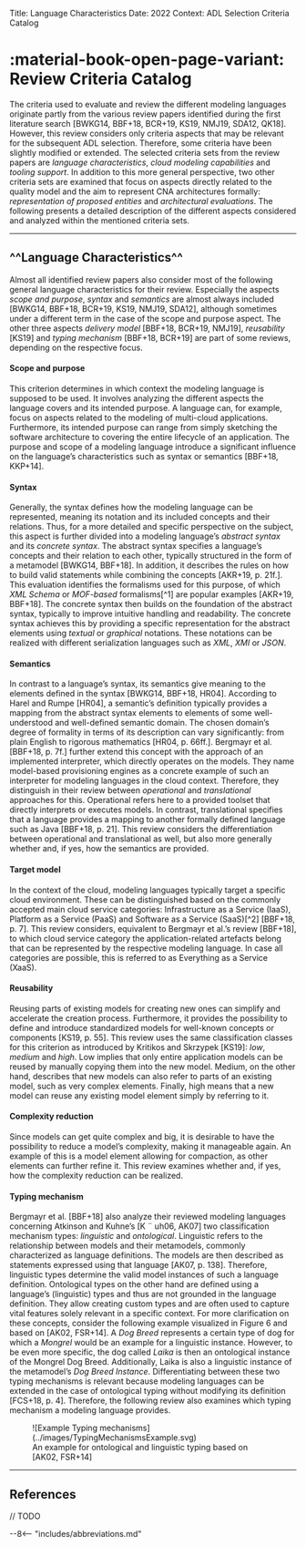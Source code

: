 Title: Language Characteristics
Date: 2022
Context: ADL Selection Criteria Catalog

# :material-book-open-page-variant: Review Criteria Catalog

The criteria used to evaluate and review the different modeling languages originate partly from the various review papers identified during the first literature search [BWKG14, BBF+18, BCR+19, KS19, NMJ19, SDA12, QK18].
However, this review considers only criteria aspects that may be relevant for the subsequent ADL selection.
Therefore, some criteria have been slightly modified or extended.
The selected criteria sets from the review papers are _language characteristics_, _cloud modeling capabilities_ and _tooling support_.
In addition to this more general perspective, two other criteria sets are examined that focus on aspects directly related to the quality model and the aim to represent CNA architectures formally: _representation of proposed entities_ and _architectural evaluations_.
The following presents a detailed description of the different aspects considered and analyzed within the mentioned criteria sets.

-----------------------------------------------------------------------------

## ^^Language Characteristics^^

Almost all identified review papers also consider most of the following general language characteristics for their review.
Especially the aspects _scope and purpose_, _syntax_ and _semantics_ are almost always included [BWKG14, BBF+18, BCR+19, KS19, NMJ19, SDA12], although sometimes under a different term in the case of the scope and purpose aspect.
The other three aspects _delivery model_ [BBF+18, BCR+19, NMJ19], _reusability_ [KS19] and _typing mechanism_ [BBF+18, BCR+19] are part of some reviews, depending on the respective focus.

#### Scope and purpose
This criterion determines in which context the modeling language is supposed to be used. It involves analyzing the different aspects the language covers and its intended purpose.
A language can, for example, focus on aspects related to the modeling of multi-cloud applications.
Furthermore, its intended purpose can range from simply sketching the software architecture to covering the entire lifecycle of an application.
The purpose and scope of a modeling language introduce a significant influence on the language’s characteristics such as syntax or semantics [BBF+18, KKP+14].

#### Syntax
Generally, the syntax defines how the modeling language can be represented, meaning its notation and its included concepts and their relations.
Thus, for a more detailed and specific perspective on the subject, this aspect is further divided into a modeling language’s _abstract syntax_ and its _concrete syntax_.
The abstract syntax specifies a language’s concepts and their relation to each other, typically structured in the form of a metamodel [BWKG14, BBF+18].
In addition, it describes the rules on how to build valid statements while combining the concepts [AKR+19, p. 21f.].
This evaluation identifies the formalisms used for this purpose, of which _XML Schema_ or _MOF-based_ formalisms[^1] are popular examples [AKR+19, BBF+18].
The concrete syntax then builds on the foundation of the abstract syntax, typically to improve intuitive handling and readability.
The concrete syntax achieves this by providing a specific representation for the abstract elements using _textual_ or _graphical_ notations.
These notations can be realized with different serialization languages such as _XML_, _XMI_ or _JSON_.

#### Semantics
In contrast to a language’s syntax, its semantics give meaning to the elements defined in the syntax [BWKG14, BBF+18, HR04].
According to Harel and Rumpe [HR04], a semantic’s definition typically provides a mapping from the abstract syntax elements to elements of some well-understood and well-defined semantic domain.
The chosen domain’s degree of formality in terms of its description can vary significantly: from plain English to rigorous mathematics [HR04, p. 66ff.].
Bergmayr et al. [BBF+18, p. 7f.] further extend this concept with the approach of an implemented interpreter, which directly operates on the models.
They name model-based provisioning engines as a concrete example of such an interpreter for modeling languages in the cloud context.
Therefore, they distinguish in their review between _operational_ and _translational_ approaches for this. Operational refers here to a provided toolset that directly interprets or executes models.
In contrast, translational specifies that a language provides a mapping to another formally defined language such as Java [BBF+18, p. 21].
This review considers the differentiation between operational and translational as well, but also more generally whether and, if yes, how the semantics are provided.

#### Target model
In the context of the cloud, modeling languages typically target a specific cloud environment.
These can be distinguished based on the commonly accepted main cloud service categories: Infrastructure as a Service (IaaS), Platform as a Service (PaaS) and Software as a Service (SaaS)[^2] [BBF+18, p. 7].
This review considers, equivalent to Bergmayr et al.’s review [BBF+18], to which cloud service category the application-related artefacts belong that can be represented by the respective modeling language.
In case all categories are possible, this is referred to as Everything as a Service (XaaS).

#### Reusability
Reusing parts of existing models for creating new ones can simplify and accelerate the creation process.
Furthermore, it provides the possibility to define and introduce standardized models for well-known concepts or components [KS19, p. 55]. This review uses the same classification classes for this criterion as introduced by Kritikos and Skrzypek [KS19]: _low_, _medium_ and _high_.
Low implies that only entire application models can be reused by manually copying them into the new model.
Medium, on the other hand, describes that new models can also refer to parts of an existing model, such as very complex elements.
Finally, high means that a new model can reuse any existing model element simply by referring to it.

#### Complexity reduction
Since models can get quite complex and big, it is desirable to have the possibility to reduce a model’s complexity, making it manageable again.
An example of this is a model element allowing for compaction, as other elements can further refine it.
This review examines whether and, if yes, how the complexity reduction can be realized.

#### Typing mechanism
Bergmayr et al. [BBF+18] also analyze their reviewed modeling languages concerning Atkinson and Kuhne’s [K ¨ uh06, AK07] two classification mechanism types: _linguistic_ and _ontological_.
Linguistic refers to the relationship between models and their metamodels, commonly characterized as language definitions.
The models are then described as statements expressed using that language [AK07, p. 138].
Therefore, linguistic types determine the valid model instances of such a language definition.
Ontological types on the other hand are defined using a language’s (linguistic) types and thus are not grounded in the language definition.
They allow creating custom types and are often used to capture vital features solely relevant in a specific context.
For more clarification on these concepts, consider the following example visualized in Figure 6 and based on [AK02, FSR+14].
A _Dog Breed_ represents a certain type of dog for which a _Mongrel_ would be an example for a linguistic instance.
However, to be even more specific, the dog called _Laika_ is then an ontological instance of the Mongrel Dog Breed.
Additionally, Laika is also a linguistic instance of the metamodel’s _Dog Breed Instance_.
Differentiating between these two typing mechanisms is relevant because modeling languages can be extended in the case of ontological typing without modifying its definition [FCS+18, p. 4].
Therefore, the following review also examines which typing mechanism a modeling language provides.

<figure markdown>
  ![Example Typing mechanisms](../images/TypingMechanismsExample.svg)
  <figcaption>An example for ontological and linguistic typing based on [AK02, FSR+14]</figcaption>
</figure>

-----------------------------------------------------------------------

## References

// TODO

<!--
<a name="1" href="https://dx.doi.org/10.1109/SOCA.2016.15">[1] N. Alshuqayran, N. Ali, and R. Evans, "A Systematic Mapping Study in Microservice Architecture." IEEE Computer Society, 2016, pp. 44–51. [Online]. Available: https://dx.doi.org/10.1109/SOCA.2016.15</a>

<a name="2" href="https://www.oreilly.com/library/view/building-microservices/9781491950340/">[2] S. Newman, Building Microservices – Designing Fine–Grained Systems, 1st ed. O’Reilly Media, Inc., 2015, ISBN: 9781491950357.</a>

<a name="3" href="http://ceur-ws.org/Vol-2839/paper12.pdf">[3] K. Dürr, R. Lichtenthäler, and G. Wirtz, "An Evaluation of Saga Pattern Implementation Technologies," in Proceedings of the 13th European Workshop on Services and their Composition (ZEUS 2021), Bamberg, Germany, February 25–26, 2021, ser. CEUR Workshop Proceedings, vol. 2839. CEUR-WS.org, 2021, pp. 74–82. [Online]. Available: http://ceur-ws.org/Vol-2839/paper12.pdf</a>

<a name="4" href="https://doi.org/10.1002/spip.257">[4] D. Cruz, T. Wieland, and A. Ziegler, "Evaluation Criteria for Free/Open Source Software Products Based on Project Analysis," Software Process: Improvement and Practice, vol. 11, no. 2, pp. 107–122, 2006. [Online]. Available: https://doi.org/10.1002/spip.257</a>

<a name="5" href="https://doi.org/10.4018/jsita.2010101505">[5] J. P. Confino and P. A. Laplante, "An Open Source Software Evaluation Model," Int. J. Strateg. Inf. Technol. Appl., vol. 1, no. 1, pp. 60–77, 2010. [Online]. Available: https://doi.org/10.4018/jsita.2010101505</a>

<a name="6" href="https://dx.doi.org/10.1145/3183628.3183631">[6] T. Cerny, M. J. Donahoo, and M. Trnka, "Contextual Understanding of Microservice Architecture: Current and Future Directions," ACM SIGAPP Applied Computing Review, vol. 17, no. 4, pp. 29–45, 2018. [Online]. Available: https://dx.doi.org/10.1145/3183628.3183631</a>

<a name="7" href="https://dx.doi.org/10.1007/s00450-016-0337-0">[7] O. Zimmermann, "Microservices Tenets," Computer Science – Research and Development, vol. 32, no. 3–4, pp. 301–310, 2016. [Online]. Available: https://dx.doi.org/10.1007/s00450-016-0337-0</a>

-----------------------------------------------------------------------

[^1]: [https://iso25000.com/index.php/en/iso-25000-standards/iso-25010?start=0](https://iso25000.com/index.php/en/iso-25000-standards/iso-25010?start=0), last
accessed 2021-07-06 -->

--8<-- "includes/abbreviations.md"
